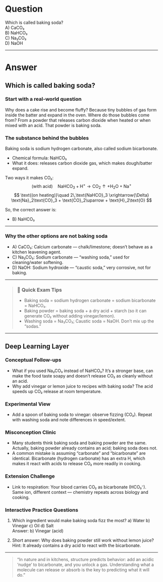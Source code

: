 # Question
Which is called baking soda?  
   A) CaCO₃  
   B) NaHCO₃  
   C) Na₂CO₃  
   D) NaOH

---
# Answer

## Which is called baking soda?

### Start with a real-world question
Why does a cake rise and become fluffy? Because tiny bubbles of gas form inside the batter and expand in the oven. Where do those bubbles come from? From a powder that releases carbon dioxide when heated or when mixed with an acid. That powder is baking soda.

### The substance behind the bubbles
Baking soda is sodium hydrogen carbonate, also called sodium bicarbonate.

- Chemical formula: NaHCO₃
- What it does: releases carbon dioxide gas, which makes dough/batter expand.

Two ways it makes CO₂:
$$
\text{(with acid)}\quad \text{NaHCO}_3 + \text{H}^+ \rightarrow \text{CO}_2\uparrow + \text{H}_2\text{O} + \text{Na}^+
$$
$$
\text{(on heating)}\quad 2\,\text{NaHCO}_3 \xrightarrow{\Delta} \text{Na}_2\text{CO}_3 + \text{CO}_2\uparrow + \text{H}_2\text{O}
$$

So, the correct answer is:
- B) NaHCO₃

---

### Why the other options are not baking soda
- A) CaCO₃: Calcium carbonate — chalk/limestone; doesn’t behave as a kitchen leavening agent.
- C) Na₂CO₃: Sodium carbonate — “washing soda,” used for cleaning/water softening.
- D) NaOH: Sodium hydroxide — “caustic soda,” very corrosive, not for baking.

---

> ### 🧠 Quick Exam Tips
> - Baking soda = sodium hydrogen carbonate = sodium bicarbonate = NaHCO₃.
> - Baking powder = baking soda + a dry acid + starch (so it can generate CO₂ without adding vinegar/lemon).
> - Washing soda = Na₂CO₃; Caustic soda = NaOH. Don’t mix up the “sodas.”

---

## Deep Learning Layer

### Conceptual Follow-ups
- What if you used Na₂CO₃ instead of NaHCO₃? It’s a stronger base, can make the food taste soapy and doesn’t release CO₂ as cleanly without an acid.
- Why add vinegar or lemon juice to recipes with baking soda? The acid speeds up CO₂ release at room temperature.

### Experimental View
- Add a spoon of baking soda to vinegar: observe fizzing (CO₂). Repeat with washing soda and note differences in speed/extent.

### Misconception Clinic
- Many students think baking soda and baking powder are the same. Actually, baking powder already contains an acid; baking soda does not.
- A common mistake is assuming “carbonate” and “bicarbonate” are identical. Bicarbonate (hydrogen carbonate) has an extra H, which makes it react with acids to release CO₂ more readily in cooking.

### Extension Challenge
- Link to respiration: Your blood carries CO₂ as bicarbonate (HCO₃⁻). Same ion, different context — chemistry repeats across biology and cooking.

### Interactive Practice Questions
1) Which ingredient would make baking soda fizz the most?
   a) Water  b) Vinegar  c) Oil  d) Salt  
   Answer: b) Vinegar (acid)

2) Short answer: Why does baking powder still work without lemon juice?  
   Hint: It already contains a dry acid to react with the bicarbonate.

---

> “In nature and in kitchens, structure predicts behavior: add an acidic ‘nudge’ to bicarbonate, and you unlock a gas. Understanding what a molecule can release or absorb is the key to predicting what it will do.”
